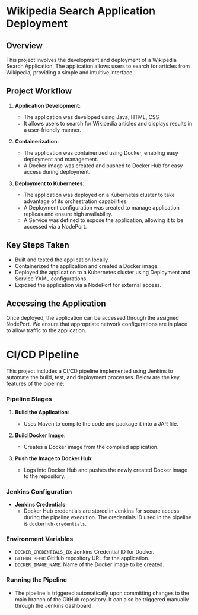 # Wikipedia Search Application Deployment

## Overview

This project involves the development and deployment of a Wikipedia Search Application. The application allows users to search for articles from Wikipedia, providing a simple and intuitive interface.

## Project Workflow

1. **Application Development**:
   - The application was developed using Java, HTML, CSS
   - It allows users to search for Wikipedia articles and displays results in a user-friendly manner.

2. **Containerization**:
   - The application was containerized using Docker, enabling easy deployment and management.
   - A Docker image was created and pushed to Docker Hub for easy access during deployment.

3. **Deployment to Kubernetes**:
   - The application was deployed on a Kubernetes cluster to take advantage of its orchestration capabilities.
   - A Deployment configuration was created to manage application replicas and ensure high availability.
   - A Service was defined to expose the application, allowing it to be accessed via a NodePort.

## Key Steps Taken

- Built and tested the application locally.
- Containerized the application and created a Docker image.
- Deployed the application to a Kubernetes cluster using Deployment and Service YAML configurations.
- Exposed the application via a NodePort for external access.

## Accessing the Application

Once deployed, the application can be accessed through the assigned NodePort. We ensure that appropriate network configurations are in place to allow traffic to the application.

# CI/CD Pipeline

This project includes a CI/CD pipeline implemented using Jenkins to automate the build, test, and deployment processes. Below are the key features of the pipeline:

### Pipeline Stages
1. **Build the Application**: 
   - Uses Maven to compile the code and package it into a JAR file.

2. **Build Docker Image**: 
   - Creates a Docker image from the compiled application.

3. **Push the Image to Docker Hub**: 
   - Logs into Docker Hub and pushes the newly created Docker image to the repository.

### Jenkins Configuration
- **Jenkins Credentials**: 
   - Docker Hub credentials are stored in Jenkins for secure access during the pipeline execution. The credentials ID used in the pipeline is `dockerhub-credentials`.

### Environment Variables
- `DOCKER_CREDENTIALS_ID`: Jenkins Credential ID for Docker.
- `GITHUB_REPO`: GitHub repository URL for the application.
- `DOCKER_IMAGE_NAME`: Name of the Docker image to be created.

### Running the Pipeline
- The pipeline is triggered automatically upon committing changes to the main branch of the GitHub repository. It can also be triggered manually through the Jenkins dashboard.
